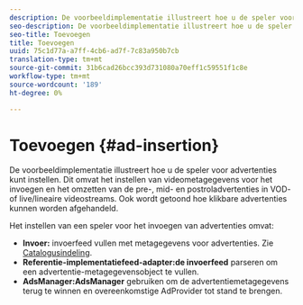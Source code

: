 ```yaml
---
description: De voorbeeldimplementatie illustreert hoe u de speler voor advertenties kunt instellen. Dit omvat het instellen van videometagegevens voor het invoegen en het omzetten van de pre-, mid- en postroladvertenties in VOD- of live/lineaire videostreams. Ook wordt getoond hoe klikbare advertenties kunnen worden afgehandeld.
seo-description: De voorbeeldimplementatie illustreert hoe u de speler voor advertenties kunt instellen. Dit omvat het instellen van videometagegevens voor het invoegen en het omzetten van de pre-, mid- en postroladvertenties in VOD- of live/lineaire videostreams. Ook wordt getoond hoe klikbare advertenties kunnen worden afgehandeld.
seo-title: Toevoegen
title: Toevoegen
uuid: 75c1d77a-a7ff-4cb6-ad7f-7c83a950b7cb
translation-type: tm+mt
source-git-commit: 31b6cad26bcc393d731080a70eff1c59551f1c8e
workflow-type: tm+mt
source-wordcount: '189'
ht-degree: 0%

---
```



# Toevoegen {#ad-insertion}

De voorbeeldimplementatie illustreert hoe u de speler voor advertenties kunt instellen. Dit omvat het instellen van videometagegevens voor het invoegen en het omzetten van de pre-, mid- en postroladvertenties in VOD- of live/lineaire videostreams. Ook wordt getoond hoe klikbare advertenties kunnen worden afgehandeld.

Het instellen van een speler voor het invoegen van advertenties omvat:

* **Invoer:** invoerfeed vullen met metagegevens voor advertenties. Zie [Catalogusindeling](../set-up-dev-environment/exploring-code/catalog-format.md).
* **Referentie-implementatiefeed-adapter:de invoerfeed** parseren om een advertentie-metagegevensobject te vullen.
* **AdsManager:AdsManager** gebruiken om de advertentiemetagegevens terug te winnen en overeenkomstige AdProvider tot stand te brengen.
